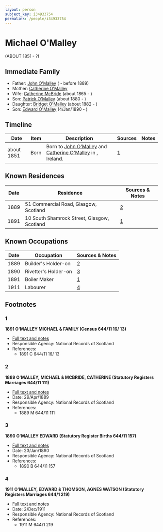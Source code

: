 ```yaml
---
layout: person
subject_key: i34933754
permalink: /people/i34933754
---
```


# Michael O'Malley
(ABOUT 1851 - ?)

## Immediate Family

* Father: [John O'Malley](./@50797152@-john-o'malley-b-d1889.md) ( - before 1889)
* Mother: [Catherine O'Malley](./@76642956@-catherine-o'malley-b-d.md)
* Wife: [Catherine McBride](./@24941331@-catherine-mcbride-b1865-d.md) (about 1865 - )
* Son: [Patrick O'Malley](./@39412375@-patrick-o'malley-b1880-d.md) (about 1880 - )
* Daughter: [Bridget O'Malley](./@26923306@-bridget-o'malley-b1882-d.md) (about 1882 - )
* Son: [Edward O'Malley](./@76741424@-edward-o'malley-b1890-1-4-d.md) (4/Jan/1890 - )

## Timeline

Date | Item | Description | Sources | Notes
---|---|---|---|---
about 1851 | Born | Born to [John O'Malley](./@50797152@-john-o'malley-b-d1889.md) and [Catherine O'Malley](./@76642956@-catherine-o'malley-b-d.md) in , Ireland. | [1](#1) | 

## Known Residences

Date | Residence | Sources & Notes
---|---|---
1889 | 51 Commercial Road, Glasgow, Scotland | [2](#2)
1891 | 10 South Shamrock Street, Glasgow, Scotland | [1](#1)

## Known Occupations

Date | Occupation | Sources & Notes
---|---|---
1889 | Builder's Holder-on | [2](#2)
1890 | Rivetter's Holder-on | [3](#3)
1891 | Boiler Maker | [1](#1)
1911 | Labourer | [4](#4)

## Footnotes

### 1

**1891 O'MALLEY MICHAEL & FAMILY (Census 644/11 16/ 13)**

* [Full text and notes](../sources/@16336430@-1891-o'malley-michael-&-family-census-644-11-16-13-.md)
* Responsible Agency: National Records of Scotland
* References: 
  * 1891 C 644/11 16/ 13

### 2

**1889 O'MALLEY, MICHAEL & MCBRIDE, CATHERINE (Statutory Registers Marriages 644/11 111)**

* [Full text and notes](../sources/@72423442@-1889-o'malley,-michael-&-mcbride,-catherine-statutory-registers-marriages-644-11-111-.md)
* Date: 29/Apr/1889
* Responsible Agency: National Records of Scotland
* References: 
  * 1889 M 644/11 111

### 3

**1890 O'MALLEY EDWARD (Statutory Register Births 644/11 157)**

* [Full text and notes](../sources/@63151063@-1890-o'malley-edward-statutory-register-births-644-11-157-.md)
* Date: 23/Jan/1890
* Responsible Agency: National Records of Scotland
* References: 
  * 1890 B 644/11 157

### 4

**1911 O'MALLEY, EDWARD & THOMSON, AGNES WATSON (Statutory Registers Marriages 644/1 219)**

* [Full text and notes](../sources/@82949924@-1911-o'malley,-edward-&-thomson,-agnes-watson-statutory-registers-marriages-644-1-219-.md)
* Date: 2/Dec/1911
* Responsible Agency: National Records of Scotland
* References: 
  * 1911 M 644/1 219

